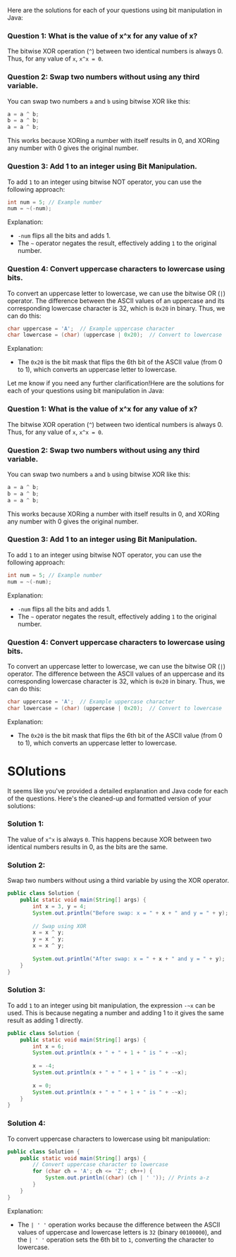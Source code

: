 Here are the solutions for each of your questions using bit manipulation in Java:

### Question 1: What is the value of x^x for any value of x?
The bitwise XOR operation (`^`) between two identical numbers is always 0. 
Thus, for any value of `x`, `x^x = 0`.

### Question 2: Swap two numbers without using any third variable.
You can swap two numbers `a` and `b` using bitwise XOR like this:
```java
a = a ^ b;
b = a ^ b;
a = a ^ b;
```
This works because XORing a number with itself results in 0, and XORing any number with 0 gives the original number.

### Question 3: Add 1 to an integer using Bit Manipulation.
To add `1` to an integer using bitwise NOT operator, you can use the following approach:
```java
int num = 5; // Example number
num = ~(-num);
```
Explanation:
- `-num` flips all the bits and adds 1.
- The `~` operator negates the result, effectively adding `1` to the original number.

### Question 4: Convert uppercase characters to lowercase using bits.
To convert an uppercase letter to lowercase, we can use the bitwise OR (`|`) operator. The difference between the ASCII values of an uppercase and its corresponding lowercase character is 32, which is `0x20` in binary. Thus, we can do this:

```java
char uppercase = 'A';  // Example uppercase character
char lowercase = (char) (uppercase | 0x20);  // Convert to lowercase
```
Explanation:
- The `0x20` is the bit mask that flips the 6th bit of the ASCII value (from 0 to 1), which converts an uppercase letter to lowercase.

Let me know if you need any further clarification!Here are the solutions for each of your questions using bit manipulation in Java:

### Question 1: What is the value of x^x for any value of x?
The bitwise XOR operation (`^`) between two identical numbers is always 0. 
Thus, for any value of `x`, `x^x = 0`.

### Question 2: Swap two numbers without using any third variable.
You can swap two numbers `a` and `b` using bitwise XOR like this:
```java
a = a ^ b;
b = a ^ b;
a = a ^ b;
```
This works because XORing a number with itself results in 0, and XORing any number with 0 gives the original number.

### Question 3: Add 1 to an integer using Bit Manipulation.
To add `1` to an integer using bitwise NOT operator, you can use the following approach:
```java
int num = 5; // Example number
num = ~(-num);
```
Explanation:
- `-num` flips all the bits and adds 1.
- The `~` operator negates the result, effectively adding `1` to the original number.

### Question 4: Convert uppercase characters to lowercase using bits.
To convert an uppercase letter to lowercase, we can use the bitwise OR (`|`) operator. The difference between the ASCII values of an uppercase and its corresponding lowercase character is 32, which is `0x20` in binary. Thus, we can do this:

```java
char uppercase = 'A';  // Example uppercase character
char lowercase = (char) (uppercase | 0x20);  // Convert to lowercase
```
Explanation:
- The `0x20` is the bit mask that flips the 6th bit of the ASCII value (from 0 to 1), which converts an uppercase letter to lowercase.


# SOlutions 
It seems like you've provided a detailed explanation and Java code for each of the questions. Here's the cleaned-up and formatted version of your solutions:

### Solution 1: 
The value of `x^x` is always `0`. This happens because XOR between two identical numbers results in 0, as the bits are the same.

### Solution 2: 
Swap two numbers without using a third variable by using the XOR operator.
```java
public class Solution {
    public static void main(String[] args) {
        int x = 3, y = 4;
        System.out.println("Before swap: x = " + x + " and y = " + y);
        
        // Swap using XOR
        x = x ^ y;
        y = x ^ y;
        x = x ^ y;
        
        System.out.println("After swap: x = " + x + " and y = " + y);
    }
}
```

### Solution 3: 
To add `1` to an integer using bit manipulation, the expression `-~x` can be used. This is because negating a number and adding 1 to it gives the same result as adding 1 directly.
```java
public class Solution {
    public static void main(String[] args) {
        int x = 6;
        System.out.println(x + " + " + 1 + " is " + -~x);
        
        x = -4;
        System.out.println(x + " + " + 1 + " is " + -~x);
        
        x = 0;
        System.out.println(x + " + " + 1 + " is " + -~x);
    }
}
```

### Solution 4: 
To convert uppercase characters to lowercase using bit manipulation:
```java
public class Solution {
    public static void main(String[] args) {
        // Convert uppercase character to lowercase
        for (char ch = 'A'; ch <= 'Z'; ch++) {
            System.out.println((char) (ch | ' ')); // Prints a-z
        }
    }
}
```
Explanation:
- The `| ' '` operation works because the difference between the ASCII values of uppercase and lowercase letters is `32` (binary `00100000`), and the `| ' '` operation sets the 6th bit to `1`, converting the character to lowercase.
